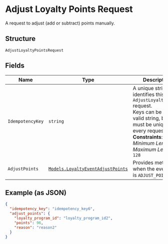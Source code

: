
# Adjust Loyalty Points Request

A request to adjust (add or subtract) points manually.

## Structure

`AdjustLoyaltyPointsRequest`

## Fields

| Name | Type | Description |
|  --- | --- | --- |
| `IdempotencyKey` | `string` | A unique string that identifies this `AdjustLoyaltyPoints` request.<br>Keys can be any valid string, but must be unique for every request.<br>**Constraints**: *Minimum Length*: `1`, *Maximum Length*: `128` |
| `AdjustPoints` | [`Models.LoyaltyEventAdjustPoints`](/doc/models/loyalty-event-adjust-points.md) | Provides metadata when the event `type` is `ADJUST_POINTS`. |

## Example (as JSON)

```json
{
  "idempotency_key": "idempotency_key6",
  "adjust_points": {
    "loyalty_program_id": "loyalty_program_id2",
    "points": 96,
    "reason": "reason2"
  }
}
```

